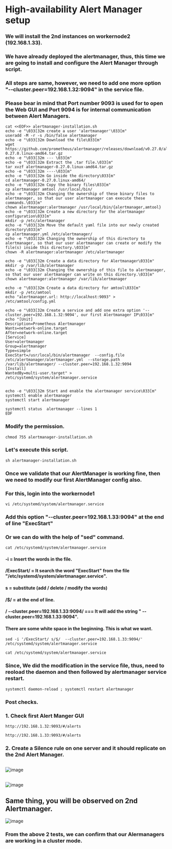 
# High-availability Alert Manager setup

### We will install the 2nd instances on workernode2 (192.168.1.33).
### We have already deployed the alertmanager, thus, this time we are going to install and configure the Alert Manager through script. 
### All steps are same, however, we need to add one more option "--cluster.peer=192.168.1.32:9094" in the service file.
### Please bear in mind that Port number 9093 is used for to open the Web GUI and Port 9094 is for internal communication between Alert Managers.

```
cat <<EOF>> alertmanager-installation.sh
echo -e "\033[32m create a user 'alertmanager'\033[m"
useradd -M -r -s /bin/false alertmanager
echo -e "\033[32m Download the file\033[m"
wget https://github.com/prometheus/alertmanager/releases/download/v0.27.0/alertmanager-0.27.0.linux-amd64.tar.gz
echo -e "\033[32m --- \033[m"
echo -e "\033[32m Extract the .tar file.\033[m"
tar xvzf alertmanager-0.27.0.linux-amd64.tar.gz 
echo -e "\033[32m ----\033[m"
echo -e "\033[32m Go inside the directory\033[m"
cd alertmanager-0.27.0.linux-amd64/
echo -e "\033[32m Copy the binary files\033[m"
cp alertmanager amtool /usr/local/bin/
echo -e "\033[32m Changing the ownership of these binary files to alertmanager, so that our user alertmanager can execute these commands.\033[m"
chown alertmanager:alertmanager /usr/local/bin/{alertmanager,amtool}
echo -e "\033[32m Create a new directory for the alertmanager configuration\033[m"
mkdir -p /etc/alertmanager
echo -e "\033[32m Move the default yaml file into our newly created directory\033[m"
cp alertmanager.yml /etc/alertmanager/
echo -e "\033[32m Changing the ownership of this directory to alertmanager, so that our user alertmanager can create or modify the file(s) inside this directory.\033[m"
chown -R alertmanager:alertmanager /etc/alertmanager

echo -e "\033[32m Create a data directory for Alertmanager\033[m"
mkdir -p /var/lib/alertmanager
echo -e "\033[32m Changing the ownership of this file to alertmanager, so that our user alertmanager can write on this directory.\033[m"
chown alertmanager:alertmanager /var/lib/alertmanager

echo -e "\033[32m Create a data directory for amtool\033[m"
mkdir -p /etc/amtool
echo "alertmanager.url: http://localhost:9093" > /etc/amtool/config.yml

echo -e "\033[32m Create a service and add one extra option '--cluster.peer=192.168.1.32:9094', our first Alertmanager IP\033[m"
echo "[Unit]
Description=Prometheus Alertmanager
Wants=network-online.target
After=network-online.target
[Service]
User=alertmanager
Group=alertmanager
Type=simple
ExecStart=/usr/local/bin/alertmanager  --config.file /etc/alertmanager/alertmanager.yml  --storage.path /var/lib/alertmanager/ --cluster.peer=192.168.1.32:9094
[Install]
WantedBy=multi-user.target" >  /etc/systemd/system/alertmanager.service


echo -e "\033[32m Start and enable the alertmanager service\033[m"
systemctl enable alertmanager
systemctl start alertmanager

systemctl status  alertmanager --lines 1
EOF
```
### Modify the permission. 
```
chmod 755 alertmanager-installation.sh
```

###  Let's execute this script.
```
sh alertmanager-installation.sh
```

### Once we validate that our AlertManager is working fine, then we need to modify our first AlertManager config also.
### For this, login into the workernode1
```
vi /etc/systemd/system/alertmanager.service
```
### Add this option "--cluster.peer=192.168.1.33:9094" at the end of line "ExecStart"
### Or we can do with the help of "sed" command.

```
cat /etc/systemd/system/alertmanager.service
```
#### -i = Insert the words in the file.
#### /ExecStart/ = It search the word "ExecStart" from the file "/etc/systemd/system/alertmanager.service".
#### s = substitute (add / delete / modify the words)
#### /$/ = at the end of line.
#### /  --cluster.peer=192.168.1.33:9094/ === It will add the string "  --cluster.peer=192.168.1.33:9094". 
#### There are some white space in the beginning. This is what we want.


```
sed -i '/ExecStart/ s/$/  --cluster.peer=192.168.1.33:9094/' /etc/systemd/system/alertmanager.service
```

```
cat /etc/systemd/system/alertmanager.service
```
### Since, We did the modification in the service file, thus, need to reoload the daemon and then followed by alertmanager service restart.

```
systemctl daemon-reload ; systemctl restart alertmanager
```

### Post checks. 

### 1. Check first Alert Manger GUI 
```
http://192.168.1.32:9093/#/alerts
```

```
http://192.168.1.33:9093/#/alerts
```

### 2. Create a Silence rule on one server and it should replicate on the 2nd Alert Manager.
## 
## 

![image](https://github.com/user-attachments/assets/cb287f3b-9b11-4f10-8cc3-93572c7f326a)

## 
## 

![image](https://github.com/user-attachments/assets/7d4d3e5c-43f5-4b70-988c-e12f8fb67117)

## 
## Same thing, you will be observed on 2nd Alertmanager.

![image](https://github.com/user-attachments/assets/c0f5391d-a091-43a3-bf05-b6490147ff61)

### From the above 2 tests, we can confirm that our Alermanagers are working in a cluster mode.



